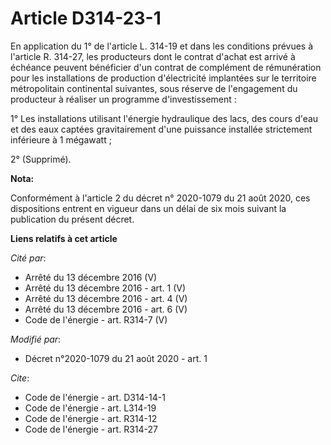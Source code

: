 # Article D314-23-1

En application du 1° de l'article L. 314-19 et dans les conditions prévues à l'article R. 314-27, les producteurs dont le
contrat d'achat est arrivé à échéance peuvent bénéficier d'un contrat de complément de rémunération pour les installations de
production d'électricité implantées sur le territoire métropolitain continental suivantes, sous réserve de l'engagement du
producteur à réaliser un programme d'investissement :

1° Les installations utilisant l'énergie hydraulique des lacs, des cours d'eau et des eaux captées gravitairement d'une
puissance installée strictement inférieure à 1 mégawatt ;

2° (Supprimé).

**Nota:**

Conformément à l'article 2 du décret n° 2020-1079 du 21 août 2020, ces dispositions entrent en vigueur dans un délai de six
mois suivant la publication du présent décret.

**Liens relatifs à cet article**

_Cité par_:

  - Arrêté du 13 décembre 2016 (V)
  - Arrêté du 13 décembre 2016 - art. 1 (V)
  - Arrêté du 13 décembre 2016 - art. 4 (V)
  - Arrêté du 13 décembre 2016 - art. 6 (V)
  - Code de l'énergie - art. R314-7 (V)

_Modifié par_:

  - Décret n°2020-1079 du 21 août 2020 - art. 1

_Cite_:

  - Code de l'énergie - art. D314-14-1
  - Code de l'énergie - art. L314-19
  - Code de l'énergie - art. R314-12
  - Code de l'énergie - art. R314-27
